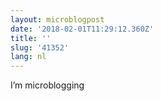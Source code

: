 ```yaml
---
layout: microblogpost
date: '2018-02-01T11:29:12.360Z'
title: ''
slug: '41352'
lang: nl
---
```

I’m microblogging
